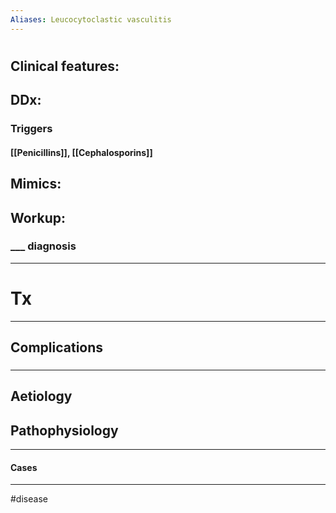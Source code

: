```yaml
---
Aliases: Leucocytoclastic vasculitis
---
```

# 
## Clinical features:
###
## DDx:
### Triggers
#### [[Penicillins]], [[Cephalosporins]]
## Mimics:
###
## Workup:
### ___ diagnosis
---
# Tx

---
## Complications
###

---
## Aetiology
## Pathophysiology

---
#### Cases


---
#disease 